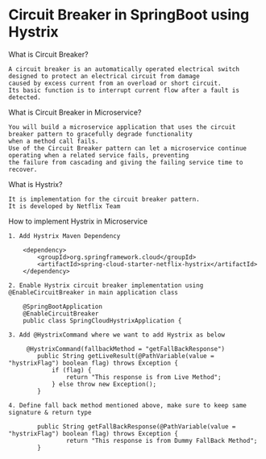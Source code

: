 # Circuit Breaker in SpringBoot using Hystrix

What is Circuit Breaker?

    A circuit breaker is an automatically operated electrical switch designed to protect an electrical circuit from damage 
    caused by excess current from an overload or short circuit. 
    Its basic function is to interrupt current flow after a fault is detected.

What is Circuit Breaker in Microservice? 
  
    You will build a microservice application that uses the circuit breaker pattern to gracefully degrade functionality 
    when a method call fails. 
    Use of the Circuit Breaker pattern can let a microservice continue operating when a related service fails, preventing 
    the failure from cascading and giving the failing service time to recover.
    
What is Hystrix?

    It is implementation for the circuit breaker pattern. 
    It is developed by Netflix Team
    
How to implement Hystrix in Microservice

    1. Add Hystrix Maven Dependency 
    
        <dependency>
            <groupId>org.springframework.cloud</groupId>
            <artifactId>spring-cloud-starter-netflix-hystrix</artifactId>
        </dependency>
        
    2. Enable Hystrix circuit breaker implementation using @EnableCircuitBreaker in main application class

        @SpringBootApplication
        @EnableCircuitBreaker
        public class SpringCloudHystrixApplication {
    
    3. Add @HystrixCommand where we want to add Hystrix as below
    
         @HystrixCommand(fallbackMethod = "getFallBackResponse")
            public String getLiveResult(@PathVariable(value = "hystrixFlag") boolean flag) throws Exception {
                if (flag) {
                    return "This response is from Live Method";
                } else throw new Exception();
            }
    
    4. Define fall back method mentioned above, make sure to keep same signature & return type
        
            public String getFallBackResponse(@PathVariable(value = "hystrixFlag") boolean flag) throws Exception {
                    return "This response is from Dummy FallBack Method";
            }    